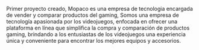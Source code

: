 Primer proyecto creado, Mopaco es una empresa de tecnologia encargada de vender y comparar productos del gaming, Somos una empresa de tecnología apasionada por los videojuegos, enfocada en ofrecer una plataforma en línea que simplifica la compra y comparación de productos gaming, brindando a los entusiastas de los videojuegos una experiencia única y conveniente para encontrar los mejores equipos y accesorios.
